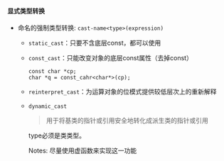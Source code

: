 #### 显式类型转换

- 命名的强制类型转换:
```cast-name<type>(expression)```
  - `static_cast`：只要不含底层const，都可以使用
  - `const_cast`：只能改变对象的底层const属性（去掉const）
    ```
    const char *cp;
    char *q = const_cahr<char*>(cp);
    ```
  - `reinterpret_cast`：为运算对象的位模式提供较低层次上的重新解释
  - `dynamic_cast`
    > 用于将基类的指针或引用安全地转化成派生类的指针或引用

    type必须是类类型。

    Notes: 尽量使用虚函数来实现这一功能

    
